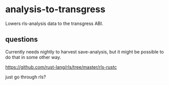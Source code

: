 # analysis-to-transgress

Lowers rls-analysis data to the transgress ABI.

## questions

Currently needs nightly to harvest save-analysis, but it might be possible to do that in some other way.

https://github.com/rust-lang/rls/tree/master/rls-rustc

just go through rls?
